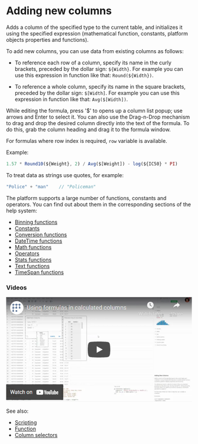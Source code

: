 <!-- TITLE: Add new column -->
<!-- SUBTITLE: -->

# Adding new columns

Adds a column of the specified type to the current table, and initializes it using the specified expression (mathematical function, constants, platform objects properties and functions).

To add new columns, you can use data from existing columns as follows:

- To reference each row of a column, specify its name in the curly brackets, preceded by the dollar sign: `${Width}`. For example you can use this expression in function like that: `Round(${Width})`.

- To reference a whole column, specify its name in the square brackets, preceded by the dollar sign: `$[Width]`. For example you can use this expression in function like that: `Avg($[Width])`.

While editing the formula, press '$' to opens up a column list popup; use arrows and Enter to select it. You can also use the Drag-n-Drop mechanism to drag and drop the desired column directly into the text of the formula. To do this, grab the column heading and drag it to the formula window.

For formulas where row index is required, `row` variable is available.

Example:

```javascript
1.57 * Round10(${Weight}, 2) / Avg($[Weight]) - log(${IC50} * PI)
```

To treat data as strings use quotes, for example:

```javascript
"Police" + "man"    // "Policeman"
```

The platform supports a large number of functions, constants and operators. You can find out about them in the corresponding sections of the help system:

- [Binning functions](functions/binning-functions.md)
- [Constants](functions/constants.md)
- [Conversion functions](functions/conversion-functions.md)
- [DateTime functions](functions/datetime-functions.md)
- [Math functions](functions/math-functions.md)
- [Operators](functions/operators.md)
- [Stats functions](functions/stats-functions.md)
- [Text functions](functions/text-functions.md)
- [TimeSpan functions](functions/timespan-functions.md)

### Videos

[![Add New Columns](../uploads/youtube/add_new_columns.png "Open on Youtube")](https://www.youtube.com/watch?v=-yTTaS_WOU4)

See also:

- [Scripting](../overview/grok-script.md)
- [Function](../overview/functions/function.md)
- [Column selectors](../visualize/viewers/column-selectors.md)
